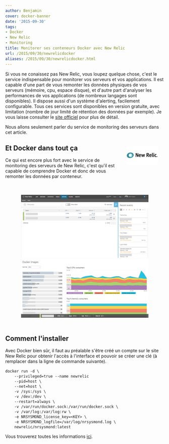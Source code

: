 ```yaml
---
author: Benjamin
cover: docker-banner
date: '2015-09-30'
tags:
- Docker
- New Relic
- Monitoring
title: Monitorer ses conteneurs Docker avec New Relic
url: /2015/09/30/newrelicdocker
aliases: /2015/09/30/newrelicdocker.html
---
```



Si vous ne conaissez pas New Relic, vous loupez quelque chose, c'est le service indispensable pour monitorer vos serveurs et vos applications. Il est capable d'une part de vous remonter les données physiques de vos serveurs (mémoire, cpu, espace disque), et d'autre part d'analyser les performances de vos applications (de nombreux langages sont disponibles). Il dispose aussi d'un système d'alerting, facilement configurable. Tous ces services sont disponibles en version gratuite, avec limitation (nombre de jour limité de rétention des données par exemple). Je vous laisse consulter le [site officiel](http://www.newrelic.com) pour plus de détail.

Nous allons seulement parler du service de monitoring des serveurs dans cet article.

<div style="float:right;margin:20px">
    <a href="/images/postNewrelicDocker/new-relic.png" data-lightbox="group-1" title="New Relic Logo" class="inlineBoxes">
        <img class="medium" src="/images/postNewrelicDocker/new-relic.png" alt="New Relic Logo"/>
    </a>
</div>

<div class="clearfix"></div>



## Et Docker dans tout ça

Ce qui est encore plus fort avec le service de monitoring des serveurs de New Relic, c'est qu'il est capable de comprendre Docker et donc de vous remonter les données par conteneur.

<div style="text-align:center;margin:50px">
    <a href="/images/postNewrelicDocker/screen-newrelic-1.png" data-lightbox="group-3" title="Screen 1 New Relic" class="inlineBoxes">
        <img class="medium" src="/images/postNewrelicDocker/screen-newrelic-1.png" alt="Screen 1 New Relic"/>
    </a>
    <a href="/images/postNewrelicDocker/screen-newrelic-2.png" data-lightbox="group-3" title="Screen 2 New Relic" class="inlineBoxes">
        <img class="medium" src="/images/postNewrelicDocker/screen-newrelic-2.png" alt="Screen 2 New Relic"/>
    </a>
</div>

<div class="clearfix"></div>

## Comment l'installer

Avec Docker bien sûr, il faut au préalable s'être créé un compte sur le site New Relic pour obtenir l'accès à l'interface et pouvoir se créer une clé (à remplacer dans la ligne de commande suivante).

	docker run -d \
		--privileged=true --name newrelic
		--pid=host \
		--net=host \
		-v /sys:/sys \
		-v /dev:/dev \
		--restart=always \
		-v /var/run/docker.sock:/var/run/docker.sock \
		-v /var/log:/var/log:rw \
		-e NRSYSMOND_license_key=<KEY> \
		-e NRSYSMOND_logfile=/var/log/nrsysmond.log \
		newrelic/nrsysmond:latest

Vous trouverez toutes les informations [ici](https://hub.docker.com/r/newrelic/nrsysmond/).
